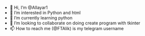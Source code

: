 - 👋 Hi, I’m @Allayar1
- 👀 I’m interested in Python and html
- 🌱 I’m currently learning python
- 💞️ I’m looking to collaborate on doing create program with tkinter
- 📫 How to reach me (@FTAlik) is my telegram username 

<!---
Allayar1/Allayar1 is a ✨ special ✨ repository because its `README.md` (this file) appears on your GitHub profile.
You can click the Preview link to take a look at your changes.
--->
